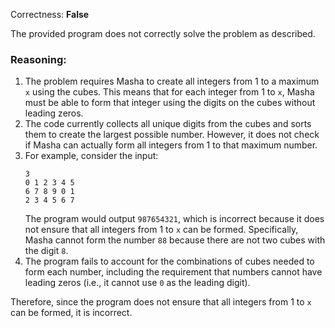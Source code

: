 Correctness: **False**

The provided program does not correctly solve the problem as described. 

### Reasoning:
1. The problem requires Masha to create all integers from 1 to a maximum `x` using the cubes. This means that for each integer from 1 to `x`, Masha must be able to form that integer using the digits on the cubes without leading zeros.
2. The code currently collects all unique digits from the cubes and sorts them to create the largest possible number. However, it does not check if Masha can actually form all integers from 1 to that maximum number.
3. For example, consider the input:
   ```
   3
   0 1 2 3 4 5
   6 7 8 9 0 1
   2 3 4 5 6 7
   ```
   The program would output `987654321`, which is incorrect because it does not ensure that all integers from 1 to `x` can be formed. Specifically, Masha cannot form the number `88` because there are not two cubes with the digit `8`.
4. The program fails to account for the combinations of cubes needed to form each number, including the requirement that numbers cannot have leading zeros (i.e., it cannot use `0` as the leading digit).

Therefore, since the program does not ensure that all integers from 1 to `x` can be formed, it is incorrect.